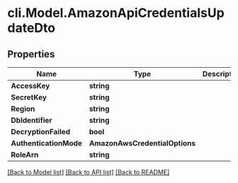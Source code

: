 # cli.Model.AmazonApiCredentialsUpdateDto

## Properties

Name | Type | Description | Notes
------------ | ------------- | ------------- | -------------
**AccessKey** | **string** |  | [optional] 
**SecretKey** | **string** |  | [optional] 
**Region** | **string** |  | [optional] 
**DbIdentifier** | **string** |  | [optional] 
**DecryptionFailed** | **bool** |  | [optional] 
**AuthenticationMode** | **AmazonAwsCredentialOptions** |  | [optional] 
**RoleArn** | **string** |  | [optional] 

[[Back to Model list]](../README.md#documentation-for-models) [[Back to API list]](../README.md#documentation-for-api-endpoints) [[Back to README]](../README.md)

